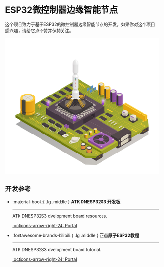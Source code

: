 # ESP32微控制器边缘智能节点
这个项目致力于基于ESP32的微控制器边缘智能节点的开发。如果你对这个项目感兴趣，请给它点个赞并保持关注。

![封面](cover.jpg)

## 开发参考

<div class="grid cards" markdown>

-   :material-book:{ .lg .middle } __ATK DNESP32S3 开发板__

    ---

    ATK DNESP32S3 dvelopment board resources.


    [:octicons-arrow-right-24: <a href="http://47.111.11.73/docs/boards/esp32/ATK-DNESP32S3.html" target="_blank"> Portal </a>](#)

-  :fontawesome-brands-bilibili:{ .lg .middle } __正点原子ESP32教程__

    ---

    ATK DNESP32S3 dvelopment board tutorial.

    [:octicons-arrow-right-24: <a href="https://www.bilibili.com/video/BV1sH4y1W7Tc/?spm_id_from=333.337.search-card.all.click&vd_source=5a427660f0337fedc22d4803661d493f" target="_blank"> Portal </a>](#)


</div>